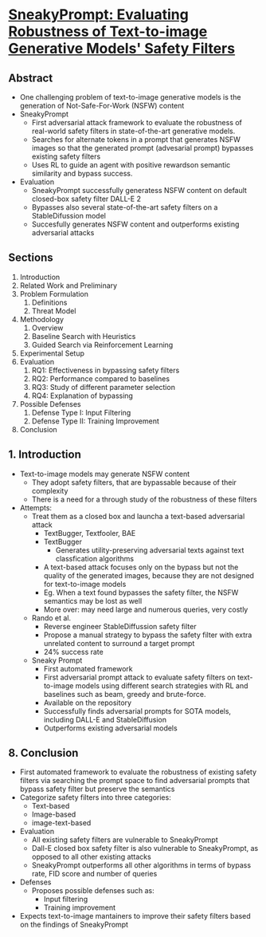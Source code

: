 # [SneakyPrompt: Evaluating Robustness of Text-to-image Generative Models' Safety Filters](https://arxiv.org/pdf/2305.12082)

## Abstract

* One challenging problem of text-to-image generative models is the generation of Not-Safe-For-Work (NSFW) content
* SneakyPrompt
  * First adversarial attack framework to evaluate the robustness of real-world safety filters in state-of-the-art generative models.
  * Searches for alternate tokens in a prompt that generates NSFW images so that the generated prompt (advesarial prompt) bypasses existing safety filters
  * Uses RL to guide an agent with positive rewardson semantic similarity and bypass success.
* Evaluation
  * SneakyPrompt successfully generatess NSFW content on default closed-box safety filter DALL-E 2
  * Bypasses also several state-of-the-art safety filters on a StableDifussion model
  * Succesfully generates NSFW content and outperforms existing adversarial attacks

## Sections

1. Introduction
2. Related Work and Preliminary
3. Problem Formulation
   1. Definitions
   2. Threat Model
4. Methodology
   1. Overview
   2. Baseline Search with Heuristics
   3. Guided Search via Reinforcement Learning
5. Experimental Setup
6. Evaluation
   1. RQ1: Effectiveness in bypassing safety filters
   2. RQ2: Performance compared to baselines
   3. RQ3: Study of different parameter selection
   4. RQ4: Explanation of bypassing
7. Possible Defenses
   1. Defense Type I: Input Filtering
   2. Defense Type II: Training Improvement
8. Conclusion

## 1. Introduction

* Text-to-image models may generate NSFW content
  * They adopt safety filters, that are bypassable because of their complexity
  * There is a need for a through study of the robustness of these filters  
* Attempts:
  * Treat them as a closed box and launcha a text-based adversarial attack
    * TextBugger, Textfooler, BAE
    * TextBugger
      * Generates utility-preserving adversarial texts against text classfication algorithms
    * A text-based attack focuses only on the bypass but not the quality of the generated images, because they are not designed for text-to-image models
    * Eg. When a text found bypasses the safety filter, the NSFW semantics may be lost as well
    * More over: may need large and numerous queries, very costly 
  * Rando et al.
    * Reverse engineer StableDiffussion safety filter
    * Propose a manual strategy to bypass the safety filter with extra unrelated content to surround a target prompt
    * 24% success rate
  * Sneaky Prompt
    * First automated framework
    * First adversarial prompt attack to evaluate safety filters on text-to-image models using different search strategies with RL and baselines such as beam, greedy and brute-force.
    * Available on the repository
    * Successfully finds adversarial prompts for SOTA models, including DALL-E and StableDiffusion
    * Outperforms existing adversarial models

## 8. Conclusion

* First automated framework to evaluate the robustness of existing safety filters via searching the prompt space to find adversarial prompts that bypass safety filter but preserve the semantics
* Categorize safety filters into three categories:
  * Text-based
  * Image-based
  * image-text-based
* Evaluation
  * All existing safety filters are vulnerable to SneakyPrompt
  * Dall-E closed box safety filter is also vulnerable to SneakyPrompt, as opposed to all other existing attacks
  * SneakyPrompt outperforms all other algorithms in terms of bypass rate, FID score and number of queries
* Defenses
  * Proposes possible defenses such as:
    * Input filtering
    * Training improvement
* Expects text-to-image mantainers to improve their safety filters based on the findings of SneakyPrompt